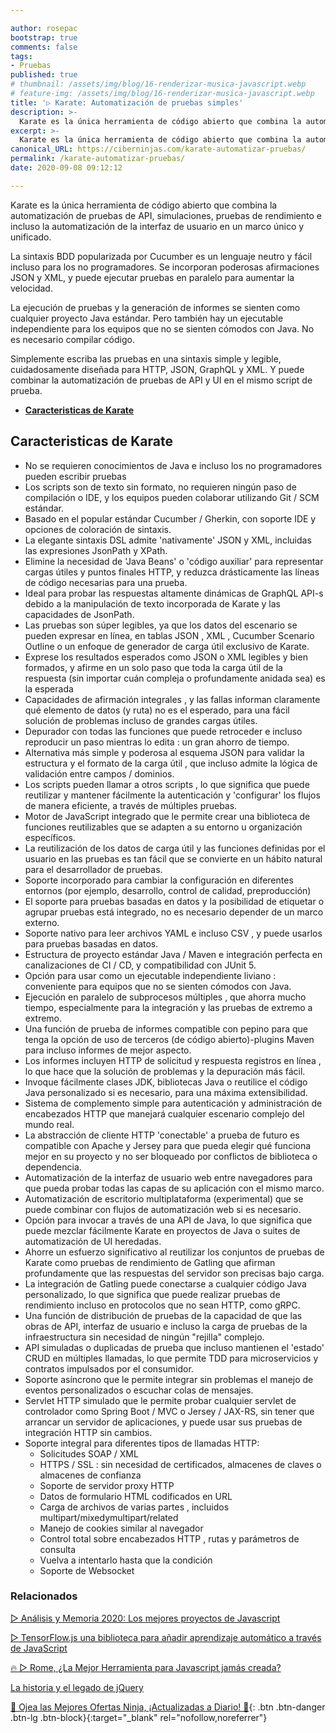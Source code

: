 ```yaml
---

author: rosepac
bootstrap: true
comments: false
tags:
- Pruebas
published: true
# thumbnail: /assets/img/blog/16-renderizar-musica-javascript.webp
# feature-img: /assets/img/blog/16-renderizar-musica-javascript.webp
title: '▷ Karate: Automatización de pruebas simples'
description: >-
  Karate es la única herramienta de código abierto que combina la automatización de pruebas de API, simulaciones , pruebas de rendimiento e incluso la automatización de la interfaz de usuario en un marco único y unificado.
excerpt: >-
  Karate es la única herramienta de código abierto que combina la automatización de pruebas de API, simulaciones , pruebas de rendimiento e incluso la automatización de la interfaz de usuario en un marco único y unificado.
canonical_URL: https://ciberninjas.com/karate-automatizar-pruebas/
permalink: /karate-automatizar-pruebas/
date: 2020-09-08 09:12:12

---
```


Karate es la única herramienta de código abierto que combina la automatización de pruebas de API, simulaciones, pruebas de rendimiento e incluso la automatización de la interfaz de usuario en un marco único y unificado.

La sintaxis BDD popularizada por Cucumber es un lenguaje neutro y fácil incluso para los no programadores. Se incorporan poderosas afirmaciones JSON y XML, y puede ejecutar pruebas en paralelo para aumentar la velocidad.

La ejecución de pruebas y la generación de informes se sienten como cualquier proyecto Java estándar. Pero también hay un ejecutable independiente para los equipos que no se sienten cómodos con Java. No es necesario compilar código.

Simplemente escriba las pruebas en una sintaxis simple y legible, cuidadosamente diseñada para HTTP, JSON, GraphQL y XML. Y puede combinar la automatización de pruebas de API y UI en el mismo script de prueba.

- [**Caracteristicas de Karate**](#caracteristicas-de-karate)

## **Caracteristicas de Karate**

- No se requieren conocimientos de Java e incluso los no programadores pueden escribir pruebas
- Los scripts son de texto sin formato, no requieren ningún paso de compilación o IDE, y los equipos pueden colaborar utilizando Git / SCM estándar.
- Basado en el popular estándar Cucumber / Gherkin, con soporte IDE y opciones de coloración de sintaxis.
- La elegante sintaxis DSL admite 'nativamente' JSON y XML, incluidas las expresiones JsonPath y XPath.
- Elimine la necesidad de 'Java Beans' o 'código auxiliar' para representar cargas útiles y puntos finales HTTP, y reduzca drásticamente las líneas de código necesarias para una prueba.
- Ideal para probar las respuestas altamente dinámicas de GraphQL API-s debido a la manipulación de texto incorporada de Karate y las capacidades de JsonPath.
- Las pruebas son súper legibles, ya que los datos del escenario se pueden expresar en línea, en tablas JSON , XML , Cucumber Scenario Outline o un enfoque de generador de carga útil exclusivo de Karate.
- Exprese los resultados esperados como JSON o XML legibles y bien formados, y afirme en un solo paso que toda la carga útil de la respuesta (sin importar cuán compleja o profundamente anidada sea) es la esperada
- Capacidades de afirmación integrales , y las fallas informan claramente qué elemento de datos (y ruta) no es el esperado, para una fácil solución de problemas incluso de grandes cargas útiles.
- Depurador con todas las funciones que puede retroceder e incluso reproducir un paso mientras lo edita : un gran ahorro de tiempo.
- Alternativa más simple y poderosa al esquema JSON para validar la estructura y el formato de la carga útil , que incluso admite la lógica de validación entre campos / dominios.
- Los scripts pueden llamar a otros scripts , lo que significa que puede reutilizar y mantener fácilmente la autenticación y 'configurar' los flujos de manera eficiente, a través de múltiples pruebas.
- Motor de JavaScript integrado que le permite crear una biblioteca de funciones reutilizables que se adapten a su entorno u organización específicos.
- La reutilización de los datos de carga útil y las funciones definidas por el usuario en las pruebas es tan fácil que se convierte en un hábito natural para el desarrollador de pruebas.
- Soporte incorporado para cambiar la configuración en diferentes entornos (por ejemplo, desarrollo, control de calidad, preproducción)
- El soporte para pruebas basadas en datos y la posibilidad de etiquetar o agrupar pruebas está integrado, no es necesario depender de un marco externo.
- Soporte nativo para leer archivos YAML e incluso CSV , y puede usarlos para pruebas basadas en datos.
- Estructura de proyecto estándar Java / Maven e integración perfecta en canalizaciones de CI / CD, y compatibilidad con JUnit 5.
- Opción para usar como un ejecutable independiente liviano : conveniente para equipos que no se sienten cómodos con Java.
- Ejecución en paralelo de subprocesos múltiples , que ahorra mucho tiempo, especialmente para la integración y las pruebas de extremo a extremo.
- Una función de prueba de informes compatible con pepino para que tenga la opción de uso de terceros (de código abierto)-plugins Maven para incluso informes de mejor aspecto.
- Los informes incluyen HTTP de solicitud y respuesta registros en línea , lo que hace que la solución de problemas y la depuración más fácil.
- Invoque fácilmente clases JDK, bibliotecas Java o reutilice el código Java personalizado si es necesario, para una máxima extensibilidad.
- Sistema de complemento simple para autenticación y administración de encabezados HTTP que manejará cualquier escenario complejo del mundo real.
- La abstracción de cliente HTTP 'conectable' a prueba de futuro es compatible con Apache y Jersey para que pueda elegir qué funciona mejor en su proyecto y no ser bloqueado por conflictos de biblioteca o dependencia.
- Automatización de la interfaz de usuario web entre navegadores para que pueda probar todas las capas de su aplicación con el mismo marco.
- Automatización de escritorio multiplataforma (experimental) que se puede combinar con flujos de automatización web si es necesario.
- Opción para invocar a través de una API de Java, lo que significa que puede mezclar fácilmente Karate en proyectos de Java o suites de automatización de UI heredadas.
- Ahorre un esfuerzo significativo al reutilizar los conjuntos de pruebas de Karate como pruebas de rendimiento de Gatling que afirman profundamente que las respuestas del servidor son precisas bajo carga.
- La integración de Gatling puede conectarse a cualquier código Java personalizado, lo que significa que puede realizar pruebas de rendimiento incluso en protocolos que no sean HTTP, como gRPC.
- Una función de distribución de pruebas de la capacidad de que las obras de API, interfaz de usuario e incluso la carga de pruebas de la infraestructura sin necesidad de ningún "rejilla" complejo.
- API simuladas o duplicadas de prueba que incluso mantienen el 'estado' CRUD en múltiples llamadas, lo que permite TDD para microservicios y contratos impulsados ​​por el consumidor.
- Soporte asíncrono que le permite integrar sin problemas el manejo de eventos personalizados o escuchar colas de mensajes.
- Servlet HTTP simulado que le permite probar cualquier servlet de controlador como Spring Boot / MVC o Jersey / JAX-RS, sin tener que arrancar un servidor de aplicaciones, y puede usar sus pruebas de integración HTTP sin cambios.
- Soporte integral para diferentes tipos de llamadas HTTP:
  - Solicitudes SOAP / XML
  - HTTPS / SSL : sin necesidad de certificados, almacenes de claves o almacenes de confianza
  - Soporte de servidor proxy HTTP
  - Datos de formulario HTML codificados en URL
  - Carga de archivos de varias partes , incluidos multipart/mixedymultipart/related
  - Manejo de cookies similar al navegador
  - Control total sobre encabezados HTTP , rutas y parámetros de consulta
  - Vuelva a intentarlo hasta que la condición
  - Soporte de Websocket
<!-- https://news.ycombinator.com/item?id=24176433 , https://github.com/intuit/karate#-karate -->

### **Relacionados** <!-- omit in toc -->

[▷ Análisis y Memoria 2020: Los mejores proyectos de Javascript](https://ciberninjas.com/librer%C3%ADas%20javascript/2020/01/13/memoria-mejores-proyectos-javascript.html)

[▷ TensorFlow.js una biblioteca para añadir aprendizaje automático a través de JavaScript](https://ciberninjas.com/tensorflow-javascript/)

[🔥 ▷ Rome, ¿La Mejor Herramienta para Javascript jamás creada?](https://ciberninjas.com/roma-herramienta-javascript/)

[La historia y el legado de jQuery](https://ciberninjas.com/la-historia-y-el-legado-de-jquery/)

[🎁 Ojea las Mejores Ofertas Ninja, ¡Actualizadas a Diario! 🛒](https://www.amazon.es/shop/cibercursos "Los Mejores Chollos de Amazon, Ofertas Flash, Black Monday y Amazon Prime Day"){: .btn .btn-danger .btn-lg .btn-block}{:target="_blank" rel="nofollow,noreferrer"}

<!-- **Fuente**: [Página de ZzFXM](https://keithclark.github.io/ZzFXM/){:target="_blank" rel="nofollow,noreferrer"} por Kathryn Whitenton de NNGroup. -->
